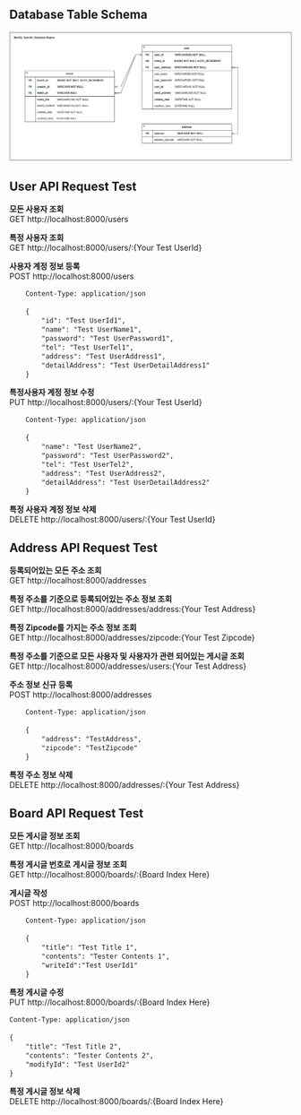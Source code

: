 ## Database Table Schema
<img src="./DatabaseTableSchema.PNG"/>

## User API Request Test
**모든 사용자 조회**
<br>
GET http://localhost:8000/users


**특정 사용자 조회**
<br>
GET http://localhost:8000/users/:{Your Test UserId}


**사용자 계정 정보 등록**
<br>
POST http://localhost:8000/users
```
    Content-Type: application/json

    {
        "id": "Test UserId1",
        "name": "Test UserName1",
        "password": "Test UserPassword1",
        "tel": "Test UserTel1",
        "address": "Test UserAddress1",
        "detailAddress": "Test UserDetailAddress1"
    }
```


**특정사용자 계정 정보 수정**
<br>
PUT http://localhost:8000/users/:{Your Test UserId}
```
    Content-Type: application/json

    {
        "name": "Test UserName2",
        "password": "Test UserPassword2",
        "tel": "Test UserTel2",
        "address": "Test UserAddress2",
        "detailAddress": "Test UserDetailAddress2"
    }
```


**특정 사용자 계정 정보 삭제**
<br>
DELETE http://localhost:8000/users/:{Your Test UserId}



## Address API Request Test

**등록되어있는 모든 주소 조회**
<br>
GET http://localhost:8000/addresses


**특정 주소를 기준으로 등록되어있는 주소 정보 조회**
<br>
GET http://localhost:8000/addresses/address:{Your Test Address}


**특정 Zipcode를 가지는 주소 정보 조회**
<br>
GET http://localhost:8000/addresses/zipcode:{Your Test Zipcode}


**특정 주소를 기준으로 모든 사용자 및 사용자가 관련 되어있는 게시글 조회**
<br>
GET http://localhost:8000/addresses/users:{Your Test Address}


**주소 정보 신규 등록**
<br>
POST http://localhost:8000/addresses
```
    Content-Type: application/json

    {
        "address": "TestAddress",
        "zipcode": "TestZipcode"
    }
```


**특정 주소 정보 삭제**
<br>
DELETE http://localhost:8000/addresses/:{Your Test Address}


## Board API Request Test
**모든 게시글 정보 조회**
<br>
GET http://localhost:8000/boards


**특정 게시글 번호로 게시글 정보 조회**
<br>
GET http://localhost:8000/boards/:{Board Index Here}


**게시글 작성**
<br>
POST http://localhost:8000/boards
```
    Content-Type: application/json

    {
        "title": "Test Title 1",
        "contents": "Tester Contents 1",
        "writeId":"Test UserId1"
    }
```


**특정 게시글 수정**
<br>
PUT http://localhost:8000/boards/:{Board Index Here}
```
Content-Type: application/json

{
    "title": "Test Title 2",
    "contents": "Tester Contents 2",
    "modifyId": "Test UserId2"
}
```


**특정 게시글 정보 삭제**
<br>
DELETE http://localhost:8000/boards/:{Board Index Here}
